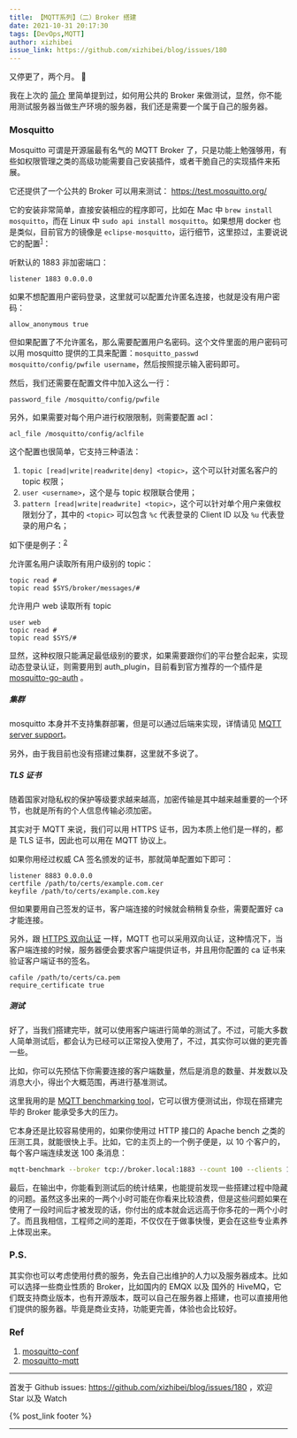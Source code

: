 ```yaml
---
title: 【MQTT系列】（二）Broker 搭建
date: 2021-10-31 20:17:30
tags: [DevOps,MQTT]
author: xizhibei
issue_link: https://github.com/xizhibei/blog/issues/180
---
```

<!-- en_title: mqtt-mosquitto-broker-setup -->

又停更了，两个月。 🙈 

我在上次的 [简介](https://github.com/xizhibei/blog/issues/179) 里简单提到过，如何用公共的 Broker 来做测试，显然，你不能用测试服务器当做生产环境的服务器，我们还是需要一个属于自己的服务器。

### Mosquitto

Mosquitto 可谓是开源届最有名气的 MQTT Broker 了，只是功能上勉强够用，有些如权限管理之类的高级功能需要自己安装插件，或者干脆自己的实现插件来拓展。

它还提供了一个公共的 Broker 可以用来测试： <https://test.mosquitto.org/>

它的安装非常简单，直接安装相应的程序即可，比如在 Mac 中 `brew install mosquitto`，而在 Linux 中 `sudo api install mosquitto`。如果想用 docker 也是类似，目前官方的镜像是 `eclipse-mosquitto`，运行细节，这里掠过，主要说说它的配置<sup>[1]</sup>：

听默认的 1883 非加密端口：

    listener 1883 0.0.0.0

如果不想配置用户密码登录，这里就可以配置允许匿名连接，也就是没有用户密码：

    allow_anonymous true

但如果配置了不允许匿名，那么需要配置用户名密码。这个文件里面的用户密码可以用 mosquitto 提供的工具来配置：`mosquitto_passwd mosquitto/config/pwfile username`，然后按照提示输入密码即可。

然后，我们还需要在配置文件中加入这么一行：

    password_file /mosquitto/config/pwfile

另外，如果需要对每个用户进行权限限制，则需要配置 acl：

    acl_file /mosquitto/config/aclfile

这个配置也很简单，它支持三种语法：

1.  `topic [read|write|readwrite|deny] <topic>`，这个可以针对匿名客户的 topic 权限；
2.  `user <username>`，这个是与 topic 权限联合使用；
3.  `pattern [read|write|readwrite] <topic>`，这个可以针对单个用户来做权限划分了，其中的 `<topic>` 可以包含 `%c` 代表登录的 Client ID 以及 `%u` 代表登录的用户名；

如下便是例子：<sup>[2]</sup>

允许匿名用户读取所有用户级别的 topic：

    topic read #
    topic read $SYS/broker/messages/#

允许用户 web 读取所有 topic

    user web
    topic read #
    topic read $SYS/#

显然，这种权限只能满足最低级别的要求，如果需要跟你们的平台整合起来，实现动态登录认证，则需要用到 auth_plugin，目前看到官方推荐的一个插件是 [mosquitto-go-auth](https://github.com/iegomez/mosquitto-go-auth) 。

##### 集群

mosquitto 本身并不支持集群部署，但是可以通过后端来实现，详情请见 [MQTT server support](https://github.com/mqtt/mqtt.org/wiki/server-support)。

另外，由于我目前也没有搭建过集群，这里就不多说了。

##### TLS 证书

随着国家对隐私权的保护等级要求越来越高，加密传输是其中越来越重要的一个环节，也就是所有的个人信息传输必须加密。

其实对于 MQTT 来说，我们可以用 HTTPS 证书，因为本质上他们是一样的，都是 TLS 证书，因此也可以用在 MQTT 协议上。

如果你用经过权威 CA 签名颁发的证书，那就简单配置如下即可：

    listener 8883 0.0.0.0
    certfile /path/to/certs/example.com.cer
    keyfile /path/to/certs/example.com.key

但如果要用自己签发的证书，客户端连接的时候就会稍稍复杂些，需要配置好 ca 才能连接。

另外，跟 [HTTPS 双向认证](https://github.com/xizhibei/blog/issues/159) 一样，MQTT 也可以采用双向认证，这种情况下，当客户端连接的时候，服务器便会要求客户端提供证书，并且用你配置的 ca 证书来验证客户端证书的签名。

    cafile /path/to/certs/ca.pem
    require_certificate true

##### 测试

好了，当我们搭建完毕，就可以使用客户端进行简单的测试了。不过，可能大多数人简单测试后，都会认为已经可以正常投入使用了，不过，其实你可以做的更完善一些。

比如，你可以先预估下你需要连接的客户端数量，然后是消息的数量、并发数以及消息大小，得出个大概范围，再进行基准测试。

这里我用的是 [MQTT benchmarking tool](https://github.com/krylovsk/mqtt-benchmark)，它可以很方便测试出，你现在搭建完毕的 Broker 能承受多大的压力。

它本身还是比较容易使用的，如果你使用过 HTTP 接口的 Apache bench 之类的压测工具，就能很快上手。比如，它的主页上的一个例子便是，以 10 个客户的，每个客户端连续发送 100 条消息：

```bash
mqtt-benchmark --broker tcp://broker.local:1883 --count 100 --clients 10 --qos 1 --topic house/bedroom/temperature --payload {\"temperature\":20,\"timestamp\":1597314150}
```

最后，在输出中，你能看到测试后的统计结果，也能提前发现一些搭建过程中隐藏的问题。虽然这多出来的一两个小时可能在你看来比较浪费，但是这些问题如果在使用了一段时间后才被发现的话，你付出的成本就会远远高于你多花的一两个小时了。而且我相信，工程师之间的差距，不仅仅在于做事快慢，更会在这些专业素养上体现出来。

### P.S.

其实你也可以考虑使用付费的服务，免去自己出维护的人力以及服务器成本。比如可以选择一些商业性质的 Broker，比如国内的 EMQX 以及 国外的 HiveMQ，它们既支持商业版本，也有开源版本，既可以自己在服务器上搭建，也可以直接用他们提供的服务器。毕竟是商业支持，功能更完善，体验也会比较好。

### Ref

1.  [mosquitto-conf][1]
2.  [mosquitto-mqtt][2]

[1]: https://mosquitto.org/man/mosquitto-conf-5.html

[2]: https://troy.dack.com.au/mosquitto-mqtt/


***
首发于 Github issues: https://github.com/xizhibei/blog/issues/180 ，欢迎 Star 以及 Watch

{% post_link footer %}
***